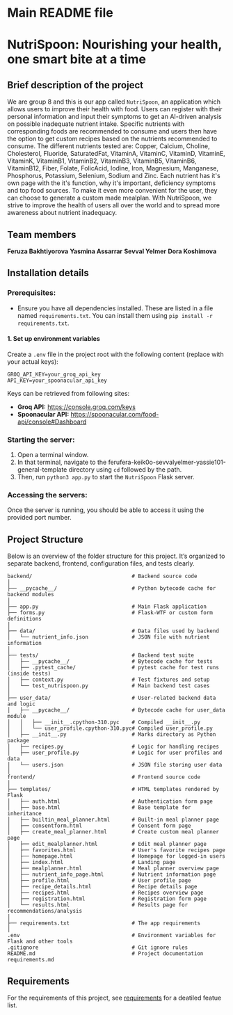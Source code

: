 # Main README file
# NutriSpoon: Nourishing your health, one smart bite at a time

## Brief description of the project

We are group 8 and this is our app called `NutriSpoon`, an application which allows users to improve their health with food. Users can register with their personal information and input their symptoms to get an AI-driven analysis on possible inadequate nutrient intake. Specific nutrients with corresponding foods are recommended to consume and users then have the option to get custom recipes based on the nutrients recommended to consume. The different nutrients tested are: Copper, Calcium, Choline, Cholesterol, Fluoride, SaturatedFat, VitaminA, VitaminC, VitaminD, VitaminE, VitaminK, VitaminB1, VitaminB2, VitaminB3, VitaminB5, VitaminB6, VitaminB12, Fiber, Folate, FolicAcid, Iodine, Iron, Magnesium, Manganese, Phosphorus, Potassium, Selenium, Sodium and Zinc. Each nutrient has it's own page with the it's function, why it's important, deficiency symptoms and top food sources. To make it even more convenient for the user, they can choose to generate a custom made mealplan. With NutriSpoon, we strive to improve the health of users all over the world and to spread more awareness about nutrient inadequacy.

## Team members

**Feruza Bakhtiyorova**
**Yasmina Assarrar**
**Sevval Yelmer**
**Dora Koshimova**

## Installation details

### Prerequisites:

- Ensure you have all dependencies installed. These are listed in a file named `requirements.txt`. You can install them using `pip install -r requirements.txt`.

#### 1. Set up environment variables

Create a `.env` file in the project root with the following content (replace with your actual keys):

```
GROQ_API_KEY=your_groq_api_key
API_KEY=your_spoonacular_api_key
```

Keys can be retrieved from following sites:
- **Groq API:** https://console.groq.com/keys
- **Spoonacular API:**  https://spoonacular.com/food-api/console#Dashboard

### Starting the server:

1. Open a terminal window.
2. In that terminal, navigate to the ferufera-keik0o-sevvalyelmer-yassie101-general-template directory using `cd` followed by the path.
3. Then, run `python3 app.py` to start the `NutriSpoon` Flask server.

### Accessing the servers:

Once the server is running, you should be able to access it using the provided port number.

## Project Structure

Below is an overview of the folder structure for this project. It’s organized to separate backend, frontend, configuration files, and tests clearly.

```
backend/                                # Backend source code
│
├── __pycache__/                        # Python bytecode cache for backend modules
│
├── app.py                              # Main Flask application
├── forms.py                            # Flask-WTF or custom form definitions
│
├── data/                               # Data files used by backend
│   └── nutrient_info.json              # JSON file with nutrient information
│
├── tests/                              # Backend test suite
│   ├── __pycache__/                    # Bytecode cache for tests
│   ├── .pytest_cache/                  # pytest cache for test runs (inside tests)
│   ├── context.py                      # Test fixtures and setup
│   └── test_nutrispoon.py              # Main backend test cases
│
├── user_data/                          # User-related backend data and logic
│   ├── __pycache__/                    # Bytecode cache for user_data module
│   │   ├── __init__.cpython-310.pyc    # Compiled __init__.py
│   │   └── user_profile.cpython-310.pyc# Compiled user_profile.py
│   ├── __init__.py                     # Marks directory as Python package
│   ├── recipes.py                      # Logic for handling recipes
│   ├── user_profile.py                 # Logic for user profiles and data
│   └── users.json                      # JSON file storing user data
│
frontend/                               # Frontend source code
│
├── templates/                          # HTML templates rendered by Flask
│   ├── auth.html                       # Authentication form page
│   ├── base.html                       # Base template for inheritance
│   ├── builtin_meal_planner.html       # Built-in meal planner page
│   ├── consentform.html                # Consent form page
│   ├── create_meal_planner.html        # Create custom meal planner page
│   ├── edit_mealplanner.html           # Edit meal planner page
│   ├── favorites.html                  # User's favorite recipes page
│   ├── homepage.html                   # Homepage for logged-in users
│   ├── index.html                      # Landing page
│   ├── mealplanner.html                # Meal planner overview page
│   ├── nutrient_info_page.html         # Nutrient information page
│   ├── profile.html                    # User profile page
│   ├── recipe_details.html             # Recipe details page
│   ├── recipes.html                    # Recipes overview page
│   ├── registration.html               # Registration form page
│   └── results.html                    # Results page for recommendations/analysis
│
├── requirements.txt                    # The app requirements
│
.env                                    # Environment variables for Flask and other tools
.gitignore                              # Git ignore rules
README.md                               # Project documentation  
requirements.md                 
```


## Requirements

For the requirements of this project, see [requirements](requirements.md) for a deatiled featue list.



